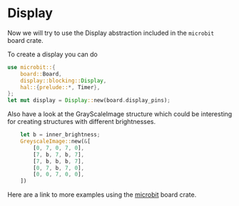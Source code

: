 # Display

Now we will try to use the Display abstraction included in the
`microbit` board crate.

To create a display you can do
```rust
use microbit::{
    board::Board,
    display::blocking::Display,
    hal::{prelude::*, Timer},
};
let mut display = Display::new(board.display_pins);
```

Also have a look at the GrayScaleImage structure which could be
interesting for creating structures with different brightnesses.

```rust
    let b = inner_brightness;
    GreyscaleImage::new(&[
        [0, 7, 0, 7, 0],
        [7, b, 7, b, 7],
        [7, b, b, b, 7],
        [0, 7, b, 7, 0],
        [0, 0, 7, 0, 0],
    ])
```

Here are a link to more examples using the
[microbit](https://github.com/nrf-rs/microbit/tree/main/examples) board
crate.
